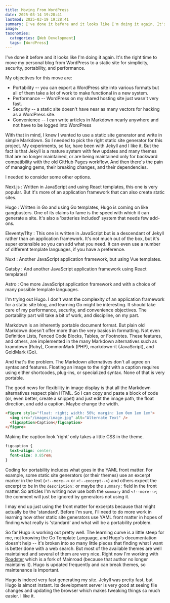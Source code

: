 ```yaml
---
title: Moving From WordPress
date: 2025-03-14 19:28:41
lastmod: 2025-03-19 19:28:41
summary: I've done it before and it looks like I'm doing it again. It's the right time to move my [personal blog](https://www.bobrockefeller.com) from WordPress to a static site for simplicity, security, portability, and performance.
image:
taxonomies:
  categories: [Web Development]
  tags: [WordPress]
---
```


I've done it before and it looks like I'm doing it again. It's the right time to move my personal blog from WordPress to a static site for simplicity, security, portability, and performance.

<!--more-->

My objectives for this move are:

- Portability -- you can export a WordPress site into various formats but all of them take a lot of work to make functional in a new system.
- Performance -- WordPress on my shared hosting site just wasn't very fast.
- Security -- a static site doesn't have near as many vectors for hacking as a WordPress site.
- Convenience -- I can write articles in Markdown nearly anywhere and not have to be logged into WordPress

With that in mind, I knew I wanted to use a static site generator and write in simple Markdown. So I needed to pick the right static site generator for this project. My experiments, so far, have been with Jekyll and I like it. But the fact is that Jekyll is a mature system with few updates and many themes that are no longer maintained, or are being maintained only for backward compatibility with the old GitHub Pages workflow. And then there's the pain of managing gems, their breaking changes, and their dependencies.

I needed to consider some other options.

Next.js
: Written in JavaScript and using React templates, this one is very popular. But it's more of an application framework that can also create static sites.

Hugo
: Written in Go and using Go templates, Hugo is coming on like gangbusters. One of its claims to fame is the speed with which it can generate a site. It's also a 'batteries included' system that needs few add-ons.

Eleventy/11ty
: This one is written in JavaScript but is a descendant of Jekyll rather than an application framework. It's not much out of the box, but it's super extensible so you can add what you need. It can even use a number of different template languages, if you have a preference.

Nuxt
: Another JavaScript application framework, but using Vue templates.

Gatsby
: And another JavaScript application framework using React templates!

Astro
: One more JavaScript application framework and with a choice of many possible template languages.

I'm trying out Hugo. I don't want the complexity of an application framework for a static site blog, and learning Go might be interesting. It should take care of my performance, security, and convenience objectives. The portability part will take a bit of work, and discipline, on my part.

Markdown is an inherently portable document format. But plain old Markdown doesn't offer more than the very basics in formatting. Not even Definition Lists, Fenced Code Blocks, Tables, or Footnotes. These features, and others, are implemented in the many Markdown alternatives such as kramdown (Ruby), CommonMark (PHP), markdown-it (JavaScript), and GoldMark (Go).

And that's the problem. The Markdown alternatives don't all agree on syntax and features. Floating an image to the right with a caption requires using either shortcodes, plug-ins, or specialized syntax. None of that is very portable.

The good news for flexibility in image display is that all the Markdown alternatives respect plain HTML. So I can copy and paste a block of code (or, even better, create a snippet) and just edit the image path, the float direction, and add a caption. Maybe change the width.

```html
<figure style="float: right; width: 50%; margin: 1em 0em 1em 1em">
  <img src="/images/image.jpg" alt="Alternate Text" />
  <figcaption>Caption</figcaption>
</figure>
```

Making the caption look 'right' only takes a little CSS in the theme.

```css
figcaption {
  text-align: center;
  font-size: 0.85rem;
}
```

Coding for portability includes what goes in the YAML front matter. For example, some static site generators (or their themes) use an excerpt marker in the text (`<!--more-->` or `<!--excerpt-->`) and others expect the excerpt to be in the `description:` or maybe the `summary:` field in the front matter. So articles I'm writing now use both the `summary` and `<!--more-->`; the comment will just be ignored by generators not using it.

I may end up just using the front matter for excerpts because that might actually be the 'standard'. Before I'm sure, I'll need to do more work in learning how other static site generators use YAML front matter in hopes of finding what really is 'standard' and what will be a portability problem.

So far Hugo is working out pretty well. The learning curve is a little steep for me, not knowing the Go Template Language, and Hugo's documentation doesn't help -- it's broken into so many little pieces that finding what I want is better done with a web search. But most of the available themes are well maintained and several of them are very nice. Right now I'm working with [Roadster](https://roadster-hugo.pages.dev/) which is a fork of Mainroad (because that author no longer maintains it). Hugo is updated frequently and can break themes, so maintenance is important.

Hugo is indeed very fast generating my site. Jekyll was pretty fast, but Hugo is almost instant. Its development server is very good at seeing file changes and updating the browser which makes tweaking things so much easier. I like it.
